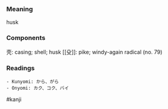 ### Meaning

husk

### Components

壳: casing; shell; husk [[殳]]: pike; windy-again radical (no. 79)

### Readings

```
- Kunyomi: から、がら
- Onyomi: カク、コク、バイ
```

#kanji